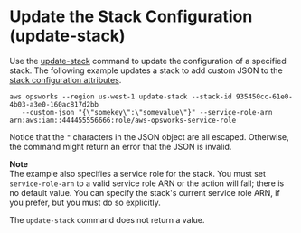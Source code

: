 # Update the Stack Configuration \(update\-stack\)<a name="cli-examples-update-stack"></a>

Use the [update\-stack](http://docs.aws.amazon.com/cli/latest/reference/opsworks/update-stack.html) command to update the configuration of a specified stack\. The following example updates a stack to add custom JSON to the [stack configuration attributes](workingstacks-json.md)\.

```
aws opsworks --region us-west-1 update-stack --stack-id 935450cc-61e0-4b03-a3e0-160ac817d2bb
   --custom-json "{\"somekey\":\"somevalue\"}" --service-role-arn arn:aws:iam::444455556666:role/aws-opsworks-service-role
```

Notice that the `"` characters in the JSON object are all escaped\. Otherwise, the command might return an error that the JSON is invalid\.

**Note**  
The example also specifies a service role for the stack\. You must set `service-role-arn` to a valid service role ARN or the action will fail; there is no default value\. You can specify the stack's current service role ARN, if you prefer, but you must do so explicitly\.

The `update-stack` command does not return a value\.